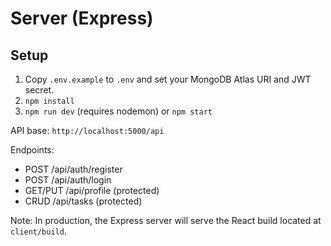 # Server (Express)

## Setup

1. Copy `.env.example` to `.env` and set your MongoDB Atlas URI and JWT secret.
2. `npm install`
3. `npm run dev` (requires nodemon) or `npm start`

API base: `http://localhost:5000/api`

Endpoints:
- POST /api/auth/register
- POST /api/auth/login
- GET/PUT /api/profile (protected)
- CRUD /api/tasks (protected)

Note: In production, the Express server will serve the React build located at `client/build`.
